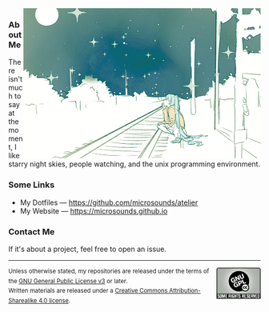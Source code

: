 <a href="https://www.youtube.com/watch?v=UL8IpdFGeHU">
	<!-- original: https://gelbooru.com/index.php?page=post&s=view&id=3757995 -->
	<img align="right" height="300px" src="https://raw.githubusercontent.com/microsounds/microsounds/master/profile/bg.png">
</a>

### About Me
There isn't much to say at the moment, I like starry night skies, people watching, and the unix programming environment.

### Some Links
* My Dotfiles — <https://github.com/microsounds/atelier>
* My Website — <https://microsounds.github.io>

### Contact Me
If it's about a project, feel free to open an issue.

<hr>
<img align="right" src="https://raw.githubusercontent.com/microsounds/microsounds/master/profile/gpl-cc.png">
<sup>Unless otherwise stated, my repositories are released under the terms of the <a href="https://www.gnu.org/licenses/gpl-3.0.en.html">GNU General Public License v3</a> or later.</sup>
<br>
<sup>Written materials are released under a <a href="https://creativecommons.org/licenses/by-sa/4.0">Creative Commons Attribution-Sharealike 4.0 license</a>.</sup>
